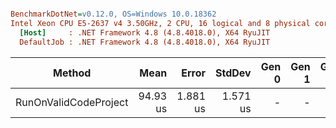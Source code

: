 ``` ini

BenchmarkDotNet=v0.12.0, OS=Windows 10.0.18362
Intel Xeon CPU E5-2637 v4 3.50GHz, 2 CPU, 16 logical and 8 physical cores
  [Host]     : .NET Framework 4.8 (4.8.4018.0), X64 RyuJIT
  DefaultJob : .NET Framework 4.8 (4.8.4018.0), X64 RyuJIT


```
|                Method |     Mean |    Error |   StdDev | Gen 0 | Gen 1 | Gen 2 | Allocated |
|---------------------- |---------:|---------:|---------:|------:|------:|------:|----------:|
| RunOnValidCodeProject | 94.93 us | 1.881 us | 1.571 us |     - |     - |     - |         - |
